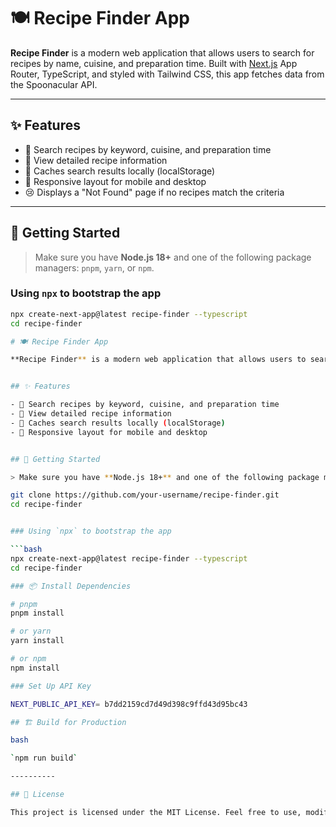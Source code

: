 ﻿
# 🍽️ Recipe Finder App

**Recipe Finder** is a modern web application that allows users to search for recipes by name, cuisine, and preparation time. Built with [Next.js](https://nextjs.org/) App Router, TypeScript, and styled with Tailwind CSS, this app fetches data from the Spoonacular API.

---

## ✨ Features

- 🔎 Search recipes by keyword, cuisine, and preparation time
- 📃 View detailed recipe information
- 💾 Caches search results locally (localStorage)
- 📱 Responsive layout for mobile and desktop
- 😢 Displays a "Not Found" page if no recipes match the criteria

---

## 🚀 Getting Started

> Make sure you have **Node.js 18+** and one of the following package managers: `pnpm`, `yarn`, or `npm`.

### Using `npx` to bootstrap the app

```bash
npx create-next-app@latest recipe-finder --typescript
cd recipe-finder

# 🍽️ Recipe Finder App

**Recipe Finder** is a modern web application that allows users to search for recipes by name, cuisine, and preparation time. Built with [Next.js](https://nextjs.org/) App Router, TypeScript, and styled with Tailwind CSS, this app fetches data from the Spoonacular API.


## ✨ Features

- 🔎 Search recipes by keyword, cuisine, and preparation time
- 📃 View detailed recipe information
- 💾 Caches search results locally (localStorage)
- 📱 Responsive layout for mobile and desktop


## 🚀 Getting Started

> Make sure you have **Node.js 18+** and one of the following package managers: `pnpm`, `yarn`, or `npm`.

git clone https://github.com/your-username/recipe-finder.git
cd recipe-finder


### Using `npx` to bootstrap the app

```bash
npx create-next-app@latest recipe-finder --typescript
cd recipe-finder

### 📦 Install Dependencies

# pnpm
pnpm install

# or yarn
yarn install

# or npm
npm install

### Set Up API Key

NEXT_PUBLIC_API_KEY= b7dd2159cd7d49d398c9ffd43d95bc43

## 🏗️ Build for Production

bash

`npm run build` 

----------

## 📜 License

This project is licensed under the MIT License. Feel free to use, modify, and distribute.
